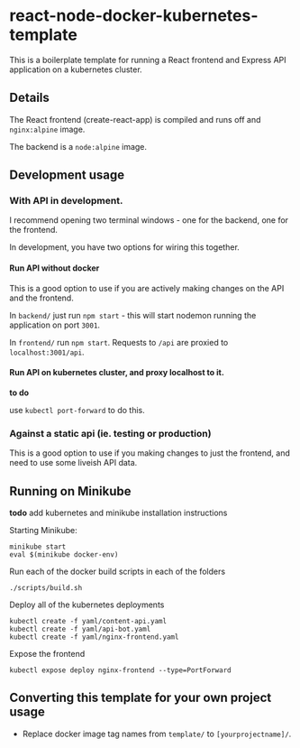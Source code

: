 # react-node-docker-kubernetes-template

This is a boilerplate template for running a React frontend and Express API application on a kubernetes cluster.

## Details

The React frontend (create-react-app) is compiled and runs off and `nginx:alpine` image.

The backend is a `node:alpine` image.

## Development usage

### With API in development.

I recommend opening two terminal windows - one for the backend, one for the frontend.

In development, you have two options for wiring this together.

#### Run API without docker

This is a good option to use if you are actively making changes on the API and the frontend.

In `backend/` just run `npm start` - this will start nodemon running the application on port `3001`.

In `frontend/` run `npm start`. Requests to `/api` are proxied to `localhost:3001/api`.

#### Run API on kubernetes cluster, and proxy localhost to it.

**to do**

use `kubectl port-forward` to do this.

### Against a static api (ie. testing or production)

This is a good option to use if you making changes to just the frontend, and need to use some liveish API data.

## Running on Minikube

**todo** add kubernetes and minikube installation instructions

Starting Minikube:

```
minikube start
eval $(minikube docker-env)
```

Run each of the docker build scripts in each of the folders

```
./scripts/build.sh
```

Deploy all of the kubernetes deployments

```
kubectl create -f yaml/content-api.yaml
kubectl create -f yaml/api-bot.yaml
kubectl create -f yaml/nginx-frontend.yaml
```

Expose the frontend

```
kubectl expose deploy nginx-frontend --type=PortForward
```

## Converting this template for your own project usage

- Replace docker image tag names from `template/` to `[yourprojectname]/`.
